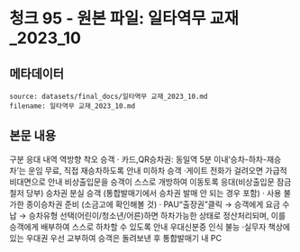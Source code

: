 # 청크 95 - 원본 파일: 일타역무 교재_2023_10

## 메타데이터

```
source: datasets/final_docs/일타역무 교재_2023_10.md
filename: 일타역무 교재_2023_10.md
```

## 본문 내용

구분 응대 내역 역방향 착오 승객 · 카드,QR승차권: 동일역 5분 이내‘승차-하차-재승차’는 운임  무료, 직접 재승차하도록 안내 미하차 승객 ·게이트 전화가 걸려오면 가급적 비대면으로 안내  비상출입문을 승객이 스스로 개방하여 이동토록 응대(비상출입문 잠금 철저 당부) 승차권 분실 승객  (통합발매기에서 승차권  발매 안 되는 경우 포함) · 사용 불가한 종이승차권 준비 (소금고에 확인해볼 것)  · PAU“출장권”클릭 → 승객에게 요금 수납 → 승차유형 선택(어린이/청소년/어른)하면 하차가능한 상태로 정산처리되며, 이를 승객에게 배부하여 스스로 하차할 수 있도록 안내 우대신분증 인식 불능 ·실무자 책상에 있는 우대권 우선 교부하여 승객은 돌려보낸 후  통합발매기 내 PC